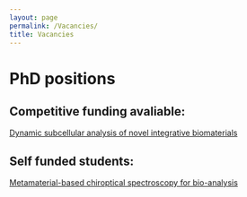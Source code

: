 ```yaml
---
layout: page
permalink: /Vacancies/
title: Vacancies
---
```


# PhD positions

## Competitive funding avaliable:

[Dynamic subcellular analysis of novel integrative biomaterials](https://www.findaphd.com/phds/project/epsrc-dtp-phd-project-dynamic-subcellular-analysis-of-novel-integrative-biomaterials/?p165759)

## Self funded students: 
[Metamaterial-based chiroptical spectroscopy for bio-analysis](https://www.findaphd.com/phds/project/metamaterial-based-chiroptical-spectroscopy-for-bio-analysis/?p167361)




















